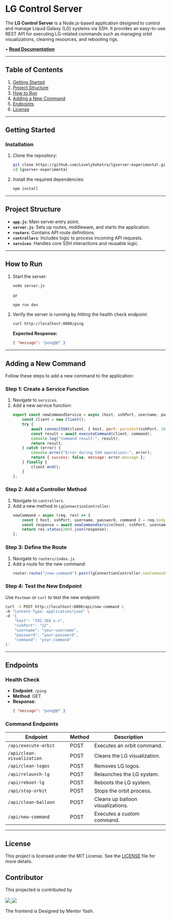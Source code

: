 

# LG Control Server

The **LG Control Server** is a Node.js-based application designed to control and manage Liquid Galaxy (LG) systems via SSH. It provides an easy-to-use REST API for executing LG-related commands such as managing orbit visualizations, cleaning resources, and rebooting rigs.

• [**Read Documentation**](https://rohit-554.github.io/LgServerSwaggerApi/#/)

---

## Table of Contents

1. [Getting Started](#getting-started)
2. [Project Structure](#project-structure)
3. [How to Run](#how-to-run)
4. [Adding a New Command](#adding-a-new-command)
5. [Endpoints](#endpoints)
6. [License](#license)

---

## Getting Started

### Installation

1. Clone the repository:
   ```bash
   git clone https://github.com/LovelySehotra/lgserver-experimental.git
   cd lgserver-experimental
   ```

2. Install the required dependencies:
   ```bash
   npm install
   ```

---

## Project Structure

- **`app.js`**: Main server entry point.
- **`server.js`**: Sets up routes, middleware, and starts the application.
- **`routers`**: Contains API route definitions.
- **`controllers`**: Includes logic to process incoming API requests.
- **`services`**: Handles core SSH interactions and reusable logic.
---

## How to Run

1. Start the server:
   ```bash
   node server.js
   ```
   or
    ```bash
   npm run dev
   ```

2. Verify the server is running by hitting the health check endpoint:
   ```bash
   curl http://localhost:8000/ping
   ```

   **Expected Response:**
   ```json
   { "message": "pong@@" }
   ```

---

## Adding a New Command

Follow these steps to add a new command to the application:

### Step 1: Create a Service Function
1. Navigate to `services`.
2. Add a new service function:
   ```javascript
   export const newCommandService = async (host, sshPort, username, password, command) => {
       const client = new Client();
       try {
           await connectSSH(client, { host, port: parseInt(sshPort, 10), username, password });
           const result = await executeCommand(client, command);
           console.log("Command result:", result);
           return result;
       } catch (error) {
           console.error("Error during SSH operations:", error);
           return { success: false, message: error.message };
       } finally {
           client.end();
       }
   };
   ```

### Step 2: Add a Controller Method
1. Navigate to `controllers`.
2. Add a new method in `LgConnectionController`:
   ```javascript
   newCommand = async (req, res) => {
       const { host, sshPort, username, password, command } = req.body;
       const response = await newCommandService(host, sshPort, username, password, command);
       return res.status(200).json(response);
   };
   ```

### Step 3: Define the Route
1. Navigate to `routers/index.js`.
2. Add a route for the new command:
   ```javascript
   router.route("/new-command").post(lgConnectionController.newCommand);
   ```

### Step 4: Test the New Endpoint
Use `Postman` or `curl` to test the new endpoint:
```bash
curl -X POST http://localhost:8000/api/new-command \
-H "Content-Type: application/json" \
-d '{
    "host": "192.168.x.x",
    "sshPort": "22",
    "username": "your-username",
    "password": "your-password",
    "command": "your-command"
}'
```

---

## Endpoints

### Health Check
- **Endpoint**: `/ping`
- **Method**: GET
- **Response**:
  ```json
  { "message": "pong@@" }
  ```

### Command Endpoints

| Endpoint                      | Method | Description                      |
|-------------------------------|--------|----------------------------------|
| `/api/execute-orbit`          | POST   | Executes an orbit command.       |
| `/api/clean-visualization`    | POST   | Cleans the LG visualization.     |
| `/api/clean-logos`            | POST   | Removes LG logos.                |
| `/api/relaunch-lg`            | POST   | Relaunches the LG system.        |
| `/api/reboot-lg`              | POST   | Reboots the LG system.           |
| `/api/stop-orbit`             | POST   | Stops the orbit process.         |
| `/api/clean-balloon`          | POST   | Cleans up balloon visualizations.|
| `/api/new-command`            | POST   | Executes a custom command.       |

---


## License

This project is licensed under the MIT License. See the [LICENSE](LICENSE) file for more details.


## Contributor

This projected is contributed by <br></br>
<a href="https://github.com/LiquidGalaxyLAB/lg-server/graphs/contributors">
  <img src="https://contrib.rocks/image?repo=LiquidGalaxyLAB/lg-server" />
</a>
<a href="https://github.com/LovelySehotra12/Swiper-Carousel/graphs/contributors">
  <img src="https://contrib.rocks/image?repo=LovelySehotra12/Swiper-Carousel" />
</a>

The frontend is Designed by Mentor Yash.
